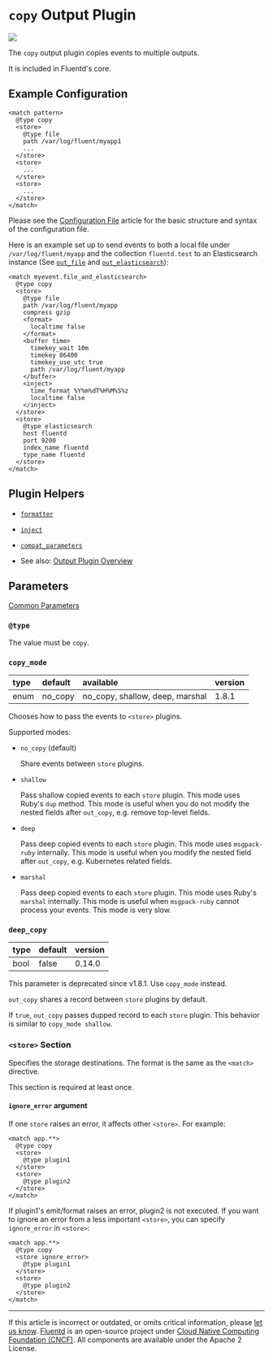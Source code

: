 # `copy` Output Plugin

![](/images/plugins/output/copy.png)

The `copy` output plugin copies events to multiple outputs.

It is included in Fluentd's core.


## Example Configuration

```
<match pattern>
  @type copy
  <store>
    @type file
    path /var/log/fluent/myapp1
    ...
  </store>
  <store>
    ...
  </store>
  <store>
    ...
  </store>
</match>
```

Please see the [Configuration File](/configuration/config-file.md) article for
the basic structure and syntax of the configuration file.

Here is an example set up to send events to both a local file under
`/var/log/fluent/myapp` and the collection `fluentd.test` to an
Elasticsearch instance (See [`out_file`](/plugins/output/file.md) and
[`out_elasticsearch`](/plugins/output/elasticsearch.md)):

```
<match myevent.file_and_elasticsearch>
  @type copy
  <store>
    @type file
    path /var/log/fluent/myapp
    compress gzip
    <format>
      localtime false
    </format>
    <buffer time>
      timekey_wait 10m
      timekey 86400
      timekey_use_utc true
      path /var/log/fluent/myapp
    </buffer>
    <inject>
      time_format %Y%m%dT%H%M%S%z
      localtime false
    </inject>
  </store>
  <store>
    @type elasticsearch
    host fluentd
    port 9200
    index_name fluentd
    type_name fluentd
  </store>
</match>
```


## Plugin Helpers

-   [`formatter`](/developer/api-plugin-helper-formatter.md)
-   [`inject`](/developer/api-plugin-helper-inject.md)
-   [`compat_parameters`](/developer/api-plugin-helper-compat_parameters.md)

-   See also: [Output Plugin Overview](/plugins/output/README.md)


## Parameters

[Common Parameters](/configuration/plugin-common-parameters.md)

### `@type`

The value must be `copy`.


### `copy_mode`

| type | default | available                       | version |
|:-----|:--------|:--------------------------------|:--------|
| enum | no_copy | no_copy, shallow, deep, marshal | 1.8.1   |

Chooses how to pass the events to `<store>` plugins.

Supported modes:

- `no_copy` (default)

  Share events between `store` plugins.

- `shallow`

  Pass shallow copied events to each `store` plugin. This mode uses Ruby's `dup`
  method. This mode is useful when you do not modify the nested fields after
  `out_copy`, e.g. remove top-level fields.

- `deep`

  Pass deep copied events to each `store` plugin. This mode uses `msgpack-ruby`
  internally. This mode is useful when you modify the nested field after
  `out_copy`, e.g. Kubernetes related fields.

- `marshal`

  Pass deep copied events to each `store` plugin. This mode uses Ruby's
  `marshal` internally. This mode is useful when `msgpack-ruby` cannot process
  your events. This mode is very slow.


### `deep_copy`

| type | default | version |
|:-----|:--------|:--------|
| bool | false   | 0.14.0  |

This parameter is deprecated since v1.8.1. Use `copy_mode` instead.

`out_copy` shares a record between `store` plugins by default.

If `true`, `out_copy` passes dupped record to each `store` plugin. This behavior
is similar to `copy_mode shallow`.


### `<store>` Section

Specifies the storage destinations. The format is the same as the `<match>`
directive.

This section is required at least once.


#### `ignore_error` argument

If one `store` raises an error, it affects other `<store>`. For example:

```
<match app.**>
  @type copy
  <store>
    @type plugin1
  </store>
  <store>
    @type plugin2
  </store>
</match>
```

If plugin1's emit/format raises an error, plugin2 is not executed. If
you want to ignore an error from a less important `<store>`, you can
specify `ignore_error` in `<store>`:

```
<match app.**>
  @type copy
  <store ignore_error>
    @type plugin1
  </store>
  <store>
    @type plugin2
  </store>
</match>
```


------------------------------------------------------------------------

If this article is incorrect or outdated, or omits critical information, please
[let us know](https://github.com/fluent/fluentd-docs-gitbook/issues?state=open).
[Fluentd](http://www.fluentd.org/) is an open-source project under
[Cloud Native Computing Foundation (CNCF)](https://cncf.io/). All components are
available under the Apache 2 License.
